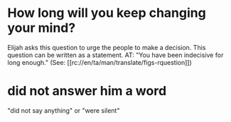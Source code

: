 # How long will you keep changing your mind?

Elijah asks this question to urge the people to make a decision. This question can be written as a statement. AT: "You have been indecisive for long enough." (See: [[rc://en/ta/man/translate/figs-rquestion]])

# did not answer him a word

"did not say anything" or "were silent"

